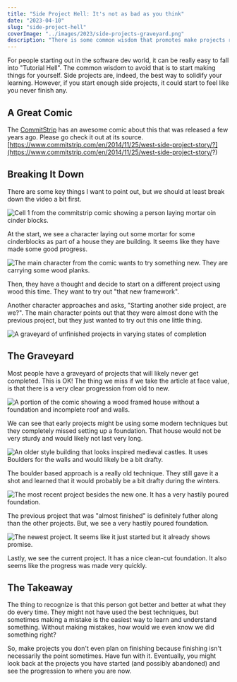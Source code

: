 ```yaml
---
title: "Side Project Hell: It's not as bad as you think"
date: "2023-04-10"
slug: "side-project-hell"
coverImage: "../images/2023/side-projects-graveyard.png"
description: "There is some common wisdom that promotes make projects rather than spending too much time in tutorial hell. After some time doing so, it might feel like you have entered side project hell. It turns out that it doesn't exist. Let me explain why."
---
```


For people starting out in the software dev world, it can be really easy to fall into "Tutorial Hell". The common wisdom to avoid that is to start making things for yourself. Side projects are, indeed, the best way to solidify your learning. However, if you start enough side projects, it could start to feel like you never finish any.

<div><!-- youtube content goes here --></div>

## A Great Comic

The [CommitStrip](https://commitstrip.com) has an awesome comic about this that was released a few years ago. Please go check it out at its source. [https://www.commitstrip.com/en/2014/11/25/west-side-project-story/?](https://www.commitstrip.com/en/2014/11/25/west-side-project-story/?)

## Breaking It Down

There are some key things I want to point out, but we should at least break down the video a bit first.

![Cell 1 from the commitstrip comic showing a person laying mortar oin cinder blocks.](../images/2023/side-projects-bricks.png)

At the start, we see a character laying out some mortar for some cinderblocks as part of a house they are building. It seems like they have made some good progress.

![The main character from the comic wants to try something new. They are carrying some wood planks.](../images/2023/side-projects-wood.png)

Then, they have a thought and decide to start on a different project using wood this time. They want to try out "that new framework".

Another character approaches and asks, "Starting another side project, are we?". The main character points out that they were almost done with the previous project, but they just wanted to try out this one little thing.

![A graveyard of unfinished projects in varying states of completion](../images/2023/side-projects-graveyard.png)

## The Graveyard

Most people have a graveyard of projects that will likely never get completed. This is OK! The thing we miss if we take the article at face value, is that there is a very clear progression from old to new.

![A portion of the comic showing a wood framed house without a foundation and incomplete roof and walls.](../images/2023/side-projects-frames.png)

We can see that early projects might be using some modern techniques but they completely missed setting up a foundation. That house would not be very sturdy and would likely not last very long.

![An older style building that looks inspired medieval castles. It uses Boulders for the walls and would likely be a bit drafty.](../images/2023/side-projects-boulders.png)

The boulder based approach is a really old technique. They still gave it a shot and learned that it would probably be a bit drafty during the winters.

![The most recent project besides the new one. It has a very hastily poured foundation.](../images/2023/side-projects-bricks-2.png)

The previous project that was "almost finished" is definitely futher along than the other projects. But, we see a very hastily poured foundation.

![The newest project. It seems like it just started but it already shows promise.](../images/2023/side-projects-foundation.png)

Lastly, we see the current project. It has a nice clean-cut foundation. It also seems like the progress was made very quickly.

## The Takeaway

The thing to recognize is that this person got better and better at what they do every time. They might not have used the best techniques, but sometimes making a mistake is the easiest way to learn and understand something. Without making mistakes, how would we even know we did something right?

So, make projects you don't even plan on finishing because finishing isn't necessarily the point sometimes. Have fun with it. Eventually, you might look back at the projects you have started (and possibly abandoned) and see the progression to where you are now.
